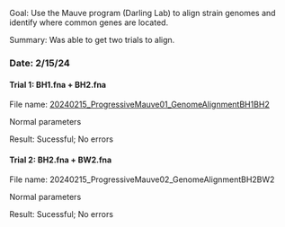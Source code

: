 Goal: Use the Mauve program (Darling Lab) to align strain genomes and identify where common genes are located.

Summary: Was able to get two trials to align. 

### Date: 2/15/24
#### Trial 1: BH1.fna + BH2.fna
File name: [20240215_ProgressiveMauve01_GenomeAlignmentBH1BH2]("\\research.drive.wisc.edu\mmandel\labdata\members\Kaili_Auchampach\Computational_Analysis\Genome_Alignments\20240215_ProgressiveMauve_GenomeAlignmentTrials")

Normal parameters

Result: Sucessful; No errors
#### Trial 2: BH2.fna + BW2.fna
File name: 20240215_ProgressiveMauve02_GenomeAlignmentBH2BW2

Normal parameters

Result: Sucessful; No errors
